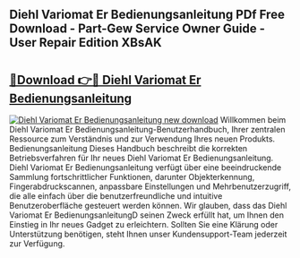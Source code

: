 ## Diehl Variomat Er Bedienungsanleitung PDf Free Download - Part-Gew Service Owner Guide - User Repair Edition XBsAK

# <h2><a href="http://df4q2f.blite.top/?on=Diehl+Variomat+Er+Bedienungsanleitung">🔗Download 👉🔴 Diehl Variomat Er Bedienungsanleitung</a></h2>

[![Diehl Variomat Er Bedienungsanleitung new download](https://i.imgur.com/lujVjoI.png)](http://df4q2f.blite.top/?on=Diehl+Variomat+Er+Bedienungsanleitung)
Willkommen beim Diehl Variomat Er Bedienungsanleitung-Benutzerhandbuch, Ihrer zentralen Ressource zum Verständnis und zur Verwendung Ihres neuen Produkts. Bedienungsanleitung Dieses Handbuch beschreibt die korrekten Betriebsverfahren für Ihr neues Diehl Variomat Er Bedienungsanleitung. Diehl Variomat Er Bedienungsanleitung verfügt über eine beeindruckende Sammlung fortschrittlicher Funktionen, darunter Objekterkennung, Fingerabdruckscannen, anpassbare Einstellungen und Mehrbenutzerzugriff, die alle einfach über die benutzerfreundliche und intuitive Benutzeroberfläche gesteuert werden können. Wir glauben, dass das Diehl Variomat Er BedienungsanleitungD seinen Zweck erfüllt hat, um Ihnen den Einstieg in Ihr neues Gadget zu erleichtern. Sollten Sie eine Klärung oder Unterstützung benötigen, steht Ihnen unser Kundensupport-Team jederzeit zur Verfügung.

